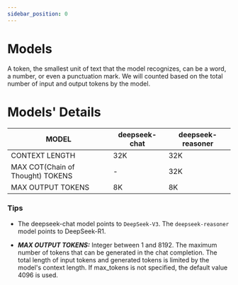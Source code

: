 ```yaml
---
sidebar_position: 0
---
```


# Models

A token, the smallest unit of text that the model recognizes, can be a word, a number, or even a punctuation mark. We
will counted based on the total number of input and output tokens by the model.

# Models' Details

<table class="apiTable_e8hp">
    <thead>
        <tr>
            <th>MODEL</th>
            <th>deepseek-chat</th>
            <th>deepseek-reasoner</th>
        </tr>
    </thead>
    <tbody>
        <tr id="minHeadingLevel" tabindex="0">
            <td>
                CONTEXT LENGTH
            </td>
            <td>32K</td>
            <td>32K</td>
        </tr>
        <tr>
            <td>
                MAX COT(Chain of Thought) TOKENS 
            </td>
            <td>-</td>
            <td>32K</td>
        </tr>
        <tr>
            <td>
               MAX OUTPUT TOKENS
            </td>
            <td>8K</td>
            <td>8K</td>
        </tr>
    </tbody>
</table>

### Tips
-  The deepseek-chat model points to ```DeepSeek-V3```. The ```deepseek-reasoner``` model points to DeepSeek-R1.

-   ***MAX OUTPUT TOKENS:*** Integer between 1 and 8192. The maximum number of tokens that can be generated in the chat completion. The total length of input tokens and generated tokens is limited by the model's context length. If max_tokens is not specified, the default value 4096 is used.
